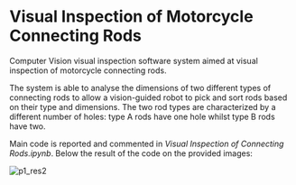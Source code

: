 # Visual Inspection of Motorcycle Connecting Rods
Computer Vision visual inspection software system aimed at visual inspection of motorcycle connecting rods.

The system is able to analyse the dimensions of two different types of connecting rods to allow a vision-guided robot to pick and sort rods based on their type and dimensions. The two rod types are characterized by a different number of holes: type A rods have one hole whilst type B rods have two.

Main code is reported and commented in _Visual Inspection of Connecting Rods.ipynb_. Below the result of the code on the provided images:

![p1_res2](https://github.com/Censolo/Visual-Inspection-of-Motorcycle-Connecting-Rods/assets/20042147/c6000093-1281-47a1-ad96-d3a91ce8e42e)
